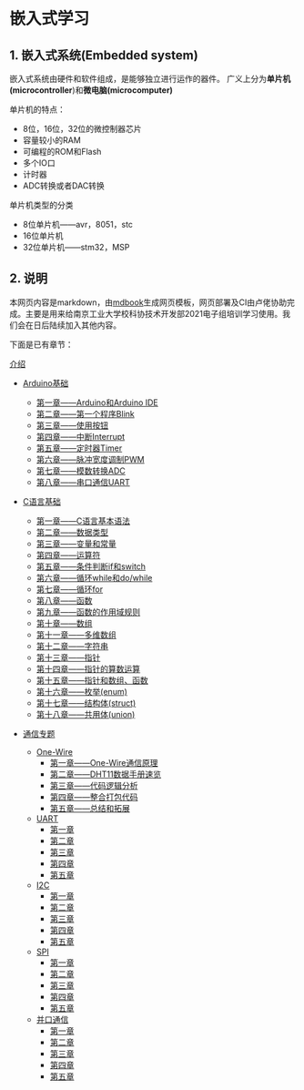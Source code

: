# 嵌入式学习

## 1. 嵌入式系统(Embedded system)

嵌入式系统由硬件和软件组成，是能够独立进行运作的器件。
广义上分为**单片机(microcontroller**)和**微电脑(microcomputer)**

单片机的特点：
- 8位，16位，32位的微控制器芯片
- 容量较小的RAM
- 可编程的ROM和Flash
- 多个IO口
- 计时器
- ADC转换或者DAC转换


单片机类型的分类
- 8位单片机——avr，8051，stc
- 16位单片机
- 32位单片机——stm32，MSP

## 2. 说明

本网页内容是markdown，由[mdbook](https://rust-lang.github.io/mdBook/)生成网页模板，网页部署及CI由卢佬协助完成。主要是用来给南京工业大学校科协技术开发部2021电子组培训学习使用。我们会在日后陆续加入其他内容。

下面是已有章节：


[介绍](../book/index.html)

- [Arduino基础](../book/Arduino基础/index.html)
  - [第一章——Arduino和Arduino IDE](Arduino基础/第一章.md)
  - [第二章——第一个程序Blink](Arduino基础/第二章.md)
  - [第三章——使用按钮](Arduino基础/第三章.md)
  - [第四章——中断Interrupt](Arduino基础/第四章.md)
  - [第五章——定时器Timer](Arduino基础/第五章.md)
  - [第六章——脉冲宽度调制PWM](Arduino基础/第六章.md)
  - [第七章——模数转换ADC](Arduino基础/第七章.md)
  - [第八章——串口通信UART](Arduino基础/第八章.md)

- [C语言基础](../book/C语言基础/index.html)
  - [第一章——C语言基本语法](C语言基础/第一章.md)
  - [第二章——数据类型](C语言基础/第二章.md)
  - [第三章——变量和常量](C语言基础/第三章.md)
  - [第四章——运算符](C语言基础/第四章.md)
  - [第五章——条件判断if和switch](C语言基础/第五章.md)
  - [第六章——循环while和do/while](C语言基础/第六章.md)
  - [第七章——循环for](C语言基础/第七章.md)
  - [第八章——函数](C语言基础/第八章.md)
  - [第九章——函数的作用域规则](C语言基础/第九章.md)
  - [第十章——数组](C语言基础/第十章.md)
  - [第十一章——多维数组](C语言基础/第十一章.md)
  - [第十二章——字符串](C语言基础/第十二章.md)
  - [第十三章——指针](C语言基础/第十三章.md)
  - [第十四章——指针的算数运算](C语言基础/第十四章.md)
  - [第十五章——指针和数组、函数](C语言基础/第十五章.md)
  - [第十六章——枚举(enum)](C语言基础/第十六章.md)
  - [第十七章——结构体(struct)](C语言基础/第十七章.md)
  - [第十八章——共用体(union)](C语言基础/第十八章.md)

- [通信专题](../book/通信专题/index.html)
  - [One-Wire](../book/通信专题/串口通信/One-Wire/index.html)
    - [第一章——One-Wire通信原理](./通信专题/串口通信/One-Wire/第一章.md)
    - [第二章——DHT11数据手册速览](./通信专题/串口通信/One-Wire/第二章.md)
    - [第三章——代码逻辑分析](./通信专题/串口通信/One-Wire/第三章.md)
    - [第四章——整合打包代码](./通信专题/串口通信/One-Wire/第四章.md)
    - [第五章——总结和拓展](./通信专题/串口通信/One-Wire/第五章.md)
  - [UART](../book/通信专题/串口通信/UART/index.html)
    - [第一章](./通信专题/串口通信/UART/第一章.md)
    - [第二章](./通信专题/串口通信/UART/第一章.md)
    - [第三章](./通信专题/串口通信/UART/第三章.md)
    - [第四章](./通信专题/串口通信/UART/第四章.md)
    - [第五章](./通信专题/串口通信/UART/第五章.md)
  - [I2C](../book/通信专题/串口通信/I2C/index.html)
    - [第一章](./通信专题/串口通信/I2C/第一章.md)
    - [第二章](./通信专题/串口通信/I2C/第一章.md)
    - [第三章](./通信专题/串口通信/I2C/第三章.md)
    - [第四章](./通信专题/串口通信/I2C/第四章.md)
    - [第五章](./通信专题/串口通信/I2C/第五章.md)
  - [SPI](../book/通信专题/串口通信/SPI/index.html)
    - [第一章](./通信专题/串口通信/SPI/第一章.md)
    - [第二章](./通信专题/串口通信/SPI/第一章.md)
    - [第三章](./通信专题/串口通信/SPI/第三章.md)
    - [第四章](./通信专题/串口通信/SPI/第四章.md)
    - [第五章](./通信专题/串口通信/SPI/第五章.md)
  - [并口通信](../book/通信专题/并口通信/index.html)
    - [第一章](./通信专题/并口通信/第一章.md)
    - [第二章](./通信专题/并口通信/第一章.md)
    - [第三章](./通信专题/并口通信/第三章.md)
    - [第四章](./通信专题/并口通信/第四章.md)
    - [第五章](./通信专题/并口通信/第五章.md)